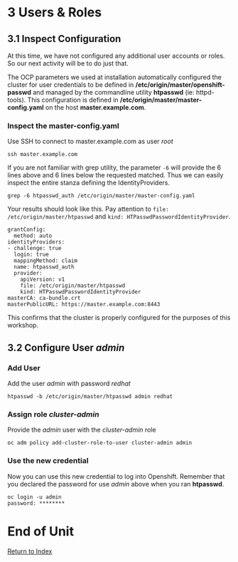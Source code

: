 # 3 Users & Roles

## 3.1 Inspect Configuration

At this time, we have not configured any additional user accounts or roles.  So our next activity will be to do just that.

The OCP parameters we used at installation automatically configured the cluster for user credentials to be defined in **/etc/origin/master/openshift-passwd** and managed  by the commandline utility **htpasswd** (ie: httpd-tools).  This configuration is defined in **/etc/origin/master/master-config.yaml** on the host **master.example.com**.

### Inspect the master-config.yaml

Use SSH to connect to master.example.com as user *root*

    ssh master.example.com

If you are not familiar with grep utility, the parameter `-6` will provide the 6 lines above and 6 lines below the requested matched.  Thus we can easily inspect the entire stanza defining the IdentityProviders. 

    grep -6 htpasswd_auth /etc/origin/master/master-config.yaml

Your results should look like this.  Pay attention to `file: /etc/origin/master/htpasswd` and `kind: HTPasswdPasswordIdentityProvider`.

    grantConfig:
      method: auto
    identityProviders:
    - challenge: true
      login: true
      mappingMethod: claim
      name: htpasswd_auth
      provider:
        apiVersion: v1
        file: /etc/origin/master/htpasswd
        kind: HTPasswdPasswordIdentityProvider
    masterCA: ca-bundle.crt
    masterPublicURL: https://master.example.com:8443
    
This confirms that the cluster is properly configured for the purposes of this workshop.

## 3.2 Configure User *admin*

### Add User

Add the user *admin* with password *redhat*

    htpasswd -b /etc/origin/master/htpasswd admin redhat

### Assign role *cluster-admin*

Provide the *admin* user with the *cluster-admin* role

    oc adm policy add-cluster-role-to-user cluster-admin admin

### Use the new credential

Now you can use this new credential to log into Openshift.  Remember that you declared the password for use *admin* above when you ran **htpasswd**.

    oc login -u admin
    password: ********




# End of Unit

[Return to Index](https://github.com/xtophd/OCP-Workshop/tree/master/documentation "OCP-Workshop Index")

